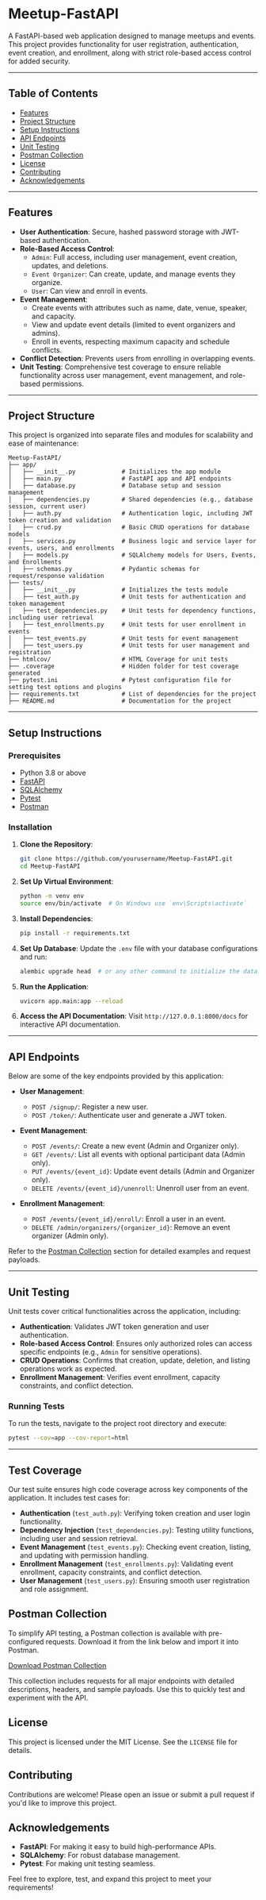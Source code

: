 # Meetup-FastAPI

A FastAPI-based web application designed to manage meetups and events. This project provides functionality for user registration, authentication, event creation, and enrollment, along with strict role-based access control for added security.

---

## Table of Contents

- [Features](#features)
- [Project Structure](#project-structure)
- [Setup Instructions](#setup-instructions)
- [API Endpoints](#api-endpoints)
- [Unit Testing](#unit-testing)
- [Postman Collection](#postman-collection)
- [License](#license)
- [Contributing](#contributing)
- [Acknowledgements](#acknowledgements)

---

## Features

- **User Authentication**: Secure, hashed password storage with JWT-based authentication.
- **Role-Based Access Control**:
  - `Admin`: Full access, including user management, event creation, updates, and deletions.
  - `Event Organizer`: Can create, update, and manage events they organize.
  - `User`: Can view and enroll in events.
- **Event Management**:
  - Create events with attributes such as name, date, venue, speaker, and capacity.
  - View and update event details (limited to event organizers and admins).
  - Enroll in events, respecting maximum capacity and schedule conflicts.
- **Conflict Detection**: Prevents users from enrolling in overlapping events.
- **Unit Testing**: Comprehensive test coverage to ensure reliable functionality across user management, event management, and role-based permissions.

---

## Project Structure

This project is organized into separate files and modules for scalability and ease of maintenance:

```plaintext
Meetup-FastAPI/
├── app/
│   ├── __init__.py             # Initializes the app module
│   ├── main.py                 # FastAPI app and API endpoints
│   ├── database.py             # Database setup and session management
│   ├── dependencies.py         # Shared dependencies (e.g., database session, current user)
│   ├── auth.py                 # Authentication logic, including JWT token creation and validation
│   ├── crud.py                 # Basic CRUD operations for database models
│   ├── services.py             # Business logic and service layer for events, users, and enrollments
│   ├── models.py               # SQLAlchemy models for Users, Events, and Enrollments
│   ├── schemas.py              # Pydantic schemas for request/response validation
├── tests/
│   ├── __init__.py             # Initializes the tests module
│   ├── test_auth.py            # Unit tests for authentication and token management
│   ├── test_dependencies.py    # Unit tests for dependency functions, including user retrieval
│   ├── test_enrollments.py     # Unit tests for user enrollment in events
│   ├── test_events.py          # Unit tests for event management
│   ├── test_users.py           # Unit tests for user management and registration
├── htmlcov/                    # HTML Coverage for unit tests
├── .coverage                   # Hidden folder for test coverage generated
├── pytest.ini                  # Pytest configuration file for setting test options and plugins
├── requirements.txt            # List of dependencies for the project
├── README.md                   # Documentation for the project
```

---

## Setup Instructions

### Prerequisites

- Python 3.8 or above
- [FastAPI](https://fastapi.tiangolo.com/)
- [SQLAlchemy](https://www.sqlalchemy.org/)
- [Pytest](https://docs.pytest.org/)
- [Postman](https://www.postman.com/)

### Installation

1. **Clone the Repository**:
    ```bash
    git clone https://github.com/yourusername/Meetup-FastAPI.git
    cd Meetup-FastAPI
    ```

2. **Set Up Virtual Environment**:
    ```bash
    python -m venv env
    source env/bin/activate  # On Windows use `env\Scripts\activate`
    ```

3. **Install Dependencies**:
    ```bash
    pip install -r requirements.txt
    ```

4. **Set Up Database**:
    Update the `.env` file with your database configurations and run:
    ```bash
    alembic upgrade head  # or any other command to initialize the database
    ```

5. **Run the Application**:
    ```bash
    uvicorn app.main:app --reload
    ```

6. **Access the API Documentation**:
   Visit `http://127.0.0.1:8000/docs` for interactive API documentation.

---

## API Endpoints

Below are some of the key endpoints provided by this application:

- **User Management**:
  - `POST /signup/`: Register a new user.
  - `POST /token/`: Authenticate user and generate a JWT token.
  
- **Event Management**:
  - `POST /events/`: Create a new event (Admin and Organizer only).
  - `GET /events/`: List all events with optional participant data (Admin only).
  - `PUT /events/{event_id}`: Update event details (Admin and Organizer only).
  - `DELETE /events/{event_id}/unenroll`: Unenroll user from an event.

- **Enrollment Management**:
  - `POST /events/{event_id}/enroll/`: Enroll a user in an event.
  - `DELETE /admin/organizers/{organizer_id}`: Remove an event organizer (Admin only).

Refer to the [Postman Collection](#postman-collection) section for detailed examples and request payloads.

---

## Unit Testing

Unit tests cover critical functionalities across the application, including:

- **Authentication**: Validates JWT token generation and user authentication.
- **Role-based Access Control**: Ensures only authorized roles can access specific endpoints (e.g., `Admin` for sensitive operations).
- **CRUD Operations**: Confirms that creation, update, deletion, and listing operations work as expected.
- **Enrollment Management**: Verifies event enrollment, capacity constraints, and conflict detection.

### Running Tests

To run the tests, navigate to the project root directory and execute:

```bash
pytest --cov=app --cov-report=html
```

---

## Test Coverage

Our test suite ensures high code coverage across key components of the application. It includes test cases for:

- **Authentication** (`test_auth.py`): Verifying token creation and user login functionality.
- **Dependency Injection** (`test_dependencies.py`): Testing utility functions, including user and session retrieval.
- **Event Management** (`test_events.py`): Checking event creation, listing, and updating with permission handling.
- **Enrollment Management** (`test_enrollments.py`): Validating event enrollment, capacity constraints, and conflict detection.
- **User Management** (`test_users.py`): Ensuring smooth user registration and role assignment.

## Postman Collection

To simplify API testing, a Postman collection is available with pre-configured requests. Download it from the link below and import it into Postman.

[Download Postman Collection](https://drive.google.com/file/d/1rY02BDA2c7wiTeL0EfypfOwqtIC601RL/view?usp=sharing)

This collection includes requests for all major endpoints with detailed descriptions, headers, and sample payloads. Use this to quickly test and experiment with the API.

## License

This project is licensed under the MIT License. See the `LICENSE` file for details.

## Contributing

Contributions are welcome! Please open an issue or submit a pull request if you'd like to improve this project.

## Acknowledgements

- **FastAPI**: For making it easy to build high-performance APIs.
- **SQLAlchemy**: For robust database management.
- **Pytest**: For making unit testing seamless.

Feel free to explore, test, and expand this project to meet your requirements!
